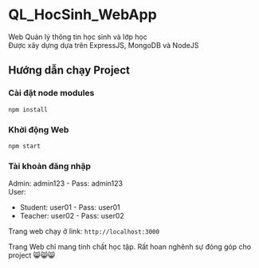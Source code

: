 # QL_HocSinh_WebApp
Web Quản lý thông tin học sinh và lớp học  
Được xây dựng dựa trên ExpressJS, MongoDB và NodeJS

## Hướng dẫn chạy Project  
### Cài đặt node modules
```shell
npm install
```
### Khởi động Web
```shell
npm start
```
### Tài khoản đăng nhập
Admin: admin123 - Pass: admin123  
User: 
+ Student: user01 - Pass: user01
+ Teacher: user02 - Pass: user02

Trang web chạy ở link: `http://localhost:3000`

Trang Web chỉ mang tính chất học tập. Rất hoan nghênh sự đóng góp cho project 😸😸😸
